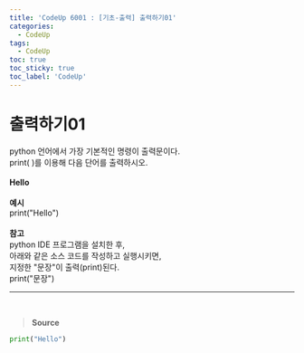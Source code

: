 ```yaml
---
title: 'CodeUp 6001 : [기초-출력] 출력하기01'
categories:
  - CodeUp
tags:
  - CodeUp
toc: true
toc_sticky: true
toc_label: 'CodeUp'
---
```


# 출력하기01

python 언어에서 가장 기본적인 명령이 출력문이다.  
print( )를 이용해 다음 단어를 출력하시오.
<br>  
**Hello**
<br><br>
**예시**  
print("Hello")
<br><br>
**참고**  
python IDE 프로그램을 설치한 후,  
아래와 같은 소스 코드를 작성하고 실행시키면,  
지정한 "문장"이 출력(print)된다.  
print("문장")

---

<br>

> **Source**

```python
print("Hello")
```
